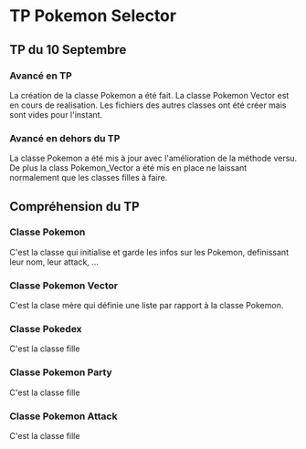 # TP Pokemon Selector

## TP du 10 Septembre

###  Avancé en TP
La création de la classe Pokemon a été fait.
La classe Pokemon Vector est en cours de realisation.
Les fichiers des autres classes ont été créer mais sont 
vides pour l'instant.

###  Avancé en dehors du TP
La classe Pokemon a été mis à jour avec l'amélioration de
la méthode versu. De plus la class Pokemon_Vector a été mis
en place ne laissant normalement que les classes filles à 
faire.



## Compréhension du TP
### Classe Pokemon
C'est la classe qui initialise et garde les infos sur les Pokemon, 
definissant leur nom, leur attack, ...

### Classe Pokemon Vector
C'est la clase mère qui définie une liste par rapport à la classe 
Pokemon. 

### Classe Pokedex
C'est la classe fille

### Classe Pokemon Party
C'est la classe fille

### Classe Pokemon Attack
C'est la classe fille

